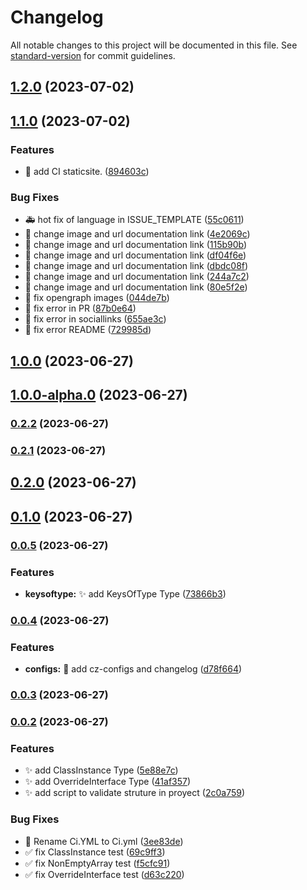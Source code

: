# Changelog

All notable changes to this project will be documented in this file. See [standard-version](https://github.com/conventional-changelog/standard-version) for commit guidelines.

## [1.2.0](https://github.com/Bryan-Herrera-DEV/typescript-common-utils/compare/v1.1.0...v1.2.0) (2023-07-02)

## [1.1.0](https://github.com/Bryan-Herrera-DEV/typescript-common-utils/compare/v1.0.0...v1.1.0) (2023-07-02)


### Features

* :green_heart: add CI staticsite. ([894603c](https://github.com/Bryan-Herrera-DEV/typescript-common-utils/commit/894603cfc7e3adee67227d527a1e160c7de84618))


### Bug Fixes

* :ambulance: hot fix of language in ISSUE_TEMPLATE ([55c0611](https://github.com/Bryan-Herrera-DEV/typescript-common-utils/commit/55c0611c0d519f46d6636a229b3289ab185a9c9a))
* :art: change image and url documentation link ([4e2069c](https://github.com/Bryan-Herrera-DEV/typescript-common-utils/commit/4e2069c62e26c9575a55fa7328fdbf254f58011e))
* :art: change image and url documentation link ([115b90b](https://github.com/Bryan-Herrera-DEV/typescript-common-utils/commit/115b90be6a07209e6fefe15e6f37af86d0f615a3))
* :art: change image and url documentation link ([df04f6e](https://github.com/Bryan-Herrera-DEV/typescript-common-utils/commit/df04f6e58ab638a9eae331156ad5f9ac4a3f51f9))
* :art: change image and url documentation link ([dbdc08f](https://github.com/Bryan-Herrera-DEV/typescript-common-utils/commit/dbdc08fec3999bd02092fea0863dd7c328dc9bfa))
* :art: change image and url documentation link ([244a7c2](https://github.com/Bryan-Herrera-DEV/typescript-common-utils/commit/244a7c2e88ab3c4f3cc1eb2858ac018043902e82))
* :art: change image and url documentation link ([80e5f2e](https://github.com/Bryan-Herrera-DEV/typescript-common-utils/commit/80e5f2e3746a9ec021a19b6a258f024f5cdebe78))
* :art: fix opengraph images ([044de7b](https://github.com/Bryan-Herrera-DEV/typescript-common-utils/commit/044de7ba686d6acbe56f4c44a4a49aae4eb8bf49))
* :bug: fix error in PR ([87b0e64](https://github.com/Bryan-Herrera-DEV/typescript-common-utils/commit/87b0e6451410ffe5d98f40e3c85cf2652485a316))
* :bug: fix error in sociallinks ([655ae3c](https://github.com/Bryan-Herrera-DEV/typescript-common-utils/commit/655ae3c198a7a09a720083e9a709a81800fb0c5c))
* :memo: fix error README ([729985d](https://github.com/Bryan-Herrera-DEV/typescript-common-utils/commit/729985d87a99418cca0e2d72e19d873cde2e6815))

## [1.0.0](https://github.com/Bryan-Herrera-DEV/typescript-common-utils/compare/v1.0.0-alpha.0...v1.0.0) (2023-06-27)

## [1.0.0-alpha.0](https://github.com/Bryan-Herrera-DEV/typescript-common-utils/compare/v0.2.2...v1.0.0-alpha.0) (2023-06-27)

### [0.2.2](https://github.com/Bryan-Herrera-DEV/typescript-common-utils/compare/v0.2.1...v0.2.2) (2023-06-27)

### [0.2.1](https://github.com/Bryan-Herrera-DEV/typescript-common-utils/compare/v0.2.0...v0.2.1) (2023-06-27)

## [0.2.0](https://github.com/Bryan-Herrera-DEV/typescript-common-utils/compare/v0.1.0...v0.2.0) (2023-06-27)

## [0.1.0](https://github.com/Bryan-Herrera-DEV/typescript-common-utils/compare/v0.0.5...v0.1.0) (2023-06-27)

### [0.0.5](https://github.com/Bryan-Herrera-DEV/typescript-common-utils/compare/v0.0.4...v0.0.5) (2023-06-27)


### Features

* **keysoftype:** :sparkles: add KeysOfType Type ([73866b3](https://github.com/Bryan-Herrera-DEV/typescript-common-utils/commit/73866b3f3391d74bdd2347a844ac4d24dc8abfbd))

### [0.0.4](https://github.com/Bryan-Herrera-DEV/typescript-common-utils/compare/v0.0.3...v0.0.4) (2023-06-27)


### Features

* **configs:** :wrench: add cz-configs and changelog ([d78f664](https://github.com/Bryan-Herrera-DEV/typescript-common-utils/commit/d78f6643fad72a9d6d8b269a2d1d156281fd5254))

### [0.0.3](https://github.com/Bryan-Herrera-DEV/typescript-common-utils/compare/v0.0.2...v0.0.3) (2023-06-27)

### [0.0.2](https://github.com/Bryan-Herrera-DEV/typescript-common-utils/compare/v0.0.1...v0.0.2) (2023-06-27)


### Features

* :sparkles: add ClassInstance Type ([5e88e7c](https://github.com/Bryan-Herrera-DEV/typescript-common-utils/commit/5e88e7cf7adbf6fcd2c0e35952e37fd0303dd7ba))
* :sparkles: add OverrideInterface Type ([41af357](https://github.com/Bryan-Herrera-DEV/typescript-common-utils/commit/41af3572f8a30c164fa1477c222667c925751c52))
* :sparkles: add script to validate struture in proyect ([2c0a759](https://github.com/Bryan-Herrera-DEV/typescript-common-utils/commit/2c0a759a3c370c792209fc9c8e54761af78cfaa6))


### Bug Fixes

* :art: Rename Ci.YML to Ci.yml ([3ee83de](https://github.com/Bryan-Herrera-DEV/typescript-common-utils/commit/3ee83de6256d2c9e282882c00167dd76901bc39c))
* :white_check_mark: fix ClassInstance test ([69c9ff3](https://github.com/Bryan-Herrera-DEV/typescript-common-utils/commit/69c9ff370d2063c47a39c43a144616b586c78f46))
* :white_check_mark: fix NonEmptyArray test ([f5cfc91](https://github.com/Bryan-Herrera-DEV/typescript-common-utils/commit/f5cfc9160be95555e50857ba2be330f907c27483))
* :white_check_mark: fix OverrideInterface test ([d63c220](https://github.com/Bryan-Herrera-DEV/typescript-common-utils/commit/d63c22000c148730b7549c3356db2803bf677cb5))
